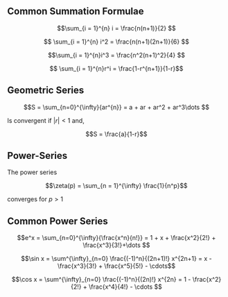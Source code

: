 ## Common Summation Formulae

$$\sum_{i = 1}^{n} i = \frac{n(n+1)}{2} $$

$$ \sum_{i = 1}^{n} i^2 = \frac{n(n+1)(2n+1)}{6} $$

$$\sum_{i = 1}^{n}i^3 = \frac{n^2(n+1)^2}{4} $$

$$ \sum_{i = 1}^{n}r^i = \frac{1-r^{n+1}}{1-r}$$

## Geometric Series

$$S = \sum_{n=0}^{\infty}{ar^{n}} = a + ar + ar^2 + ar^3\dots
$$

Is convergent if $|r|< 1$ and,

$$S = \frac{a}{1-r}$$

## Power-Series

The power series

$$\zeta(p) = \sum_{n = 1}^{\infty} \frac{1}{n^p}$$

converges for $p>1$

## Common Power Series

$$e^x = \sum_{n=0}^{\infty}{\frac{x^n}{n!}} = 1 + x + \frac{x^2}{2!} + \frac{x^3}{3!}+\dots $$

$$\sin x = \sum^{\infty}_{n=0} \frac{(-1)^n}{(2n+1)!} x^{2n+1} =  x - \frac{x^3}{3!} + \frac{x^5}{5!} - \cdots$$

$$\cos x = \sum^{\infty}_{n=0} \frac{(-1)^n}{(2n)!} x^{2n} =  1 - \frac{x^2}{2!} + \frac{x^4}{4!} - \cdots $$
